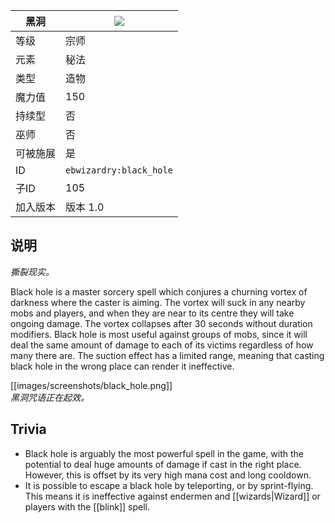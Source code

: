 | 黑洞 |![](https://github.com/Electroblob77/Wizardry/blob/1.12.2/src/main/resources/assets/ebwizardry/textures/spells/black_hole.png)|
|---|---|
| 等级 | 宗师 |
| 元素 | 秘法 |
| 类型 | 造物 |
| 魔力值 | 150 |
| 持续型 | 否 |
| 巫师 | 否 |
| 可被施展 | 是 |
| ID | `ebwizardry:black_hole` |
| 子ID | 105 |
| 加入版本 | 版本 1.0 |
## 说明
_撕裂现实。_

Black hole is a master sorcery spell which conjures a churning vortex of darkness where the caster is aiming. The vortex will suck in any nearby mobs and players, and when they are near to its centre they will take ongoing damage. The vortex collapses after 30 seconds without duration modifiers. Black hole is most useful against groups of mobs, since it will deal the same amount of damage to each of its victims regardless of how many there are. The suction effect has a limited range, meaning that casting black hole in the wrong place can render it ineffective.

[[images/screenshots/black_hole.png]]  
_黑洞咒语正在起效。_

## Trivia
- Black hole is arguably the most powerful spell in the game, with the potential to deal huge amounts of damage if cast in the right place. However, this is offset by its very high mana cost and long cooldown.
- It is possible to escape a black hole by teleporting, or by sprint-flying. This means it is ineffective against endermen and [[wizards|Wizard]] or players with the [[blink]] spell.

